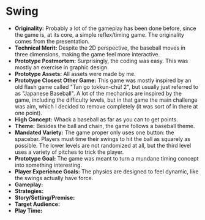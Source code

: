 # Swing

* **Originality:** Probably a lot of the gameplay has been done before, since the game is, at its core, a simple reflex/timing game. The originality comes from the presentation.
* **Technical Merit:** Despite the 2D perspective, the baseball moves in three dimensions, making the game feel more interactive.
* **Prototype Postmortem:** Surprisingly, the coding was easy. This was mostly an exercise in graphic design.
* **Prototype Assets:** All assets were made by me.
* **Prototype Closest Other Game:** This game was mostly inspired by an old flash game called "Tan go tokkun-chū! 2", but usually just referred to as "Japanese Baseball". A lot of the mechanics are inspired by the game, including the difficulty levels, but in that game the main challenge was aim, which I decided to remove completely (it was sort of in there at one point).
* **High Concept:** Whack a baseball as far as you can to get points.
* **Theme:** Besides the ball and chain, the game follows a baseball theme.
* **Mandated Variety:** The game proper only uses one button: the spacebar. Players must time their swings to hit the ball as squarely as possible. The lower levels are not randomized at all, but the third level uses a variety of pitches to trick the player.
* **Prototype Goal:** The game was meant to turn a mundane timing concept into something interesting.
* **Player Experience Goals:** The physics are designed to feel dynamic, like the swings actually have force.
* **Gameplay:** 
* **Strategies:** 
* **Story/Setting/Premise:** 
* **Target Audience:** 
* **Play Time:** 
